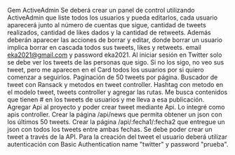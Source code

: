 

Gem ActiveAdmin Se deberá crear un panel de control utilizando ActiveAdmin que liste todos los usuarios y pueda editarlos, cada usuario aparecerá junto al número de cuentas que sigue, cantidad de tweets realizados, cantidad de likes dados y la cantidad de retweets. Además deberán aparecer las acciones de borrar y editar, donde borrar un usuario implica borrar en cascada todos sus tweets, likes y retweets. email eka2021@gmail.com y password eka2021.
Al iniciar sesión en Twitter solo se debe ver los tweets de las personas que sigo. Si no los sigo, no veo sus tweet, pero me aparecen en el Card todos los usuarios por si quiero comenzar a seguirlos.
Paginación de 50 tweets por página.
Buscador de tweet con Ransack y metodos en tweet controller.
Hashtag con metodo en el modelo tweet, tweets controller y agregar las rutas. Me busca contenidos que tienen # en los tweets de usuarios y me lleva a esa publicación.
Agregar Api al proyecto y poder crear tweet mediante Api. Lo integré como apis controller. Crear la página ​/api/news que permita obtener un json con los últimos 50 tweets. Crear la página /​api/:fecha1/:fecha2 que entregue un ​json con todos los tweets entre ambas fechas. Se debe poder crear un tweet a través de la API. Para la creación del tweet el usuario deberá utilizar autenticación con Basic Authentication name "twitter" y password "prueba".
